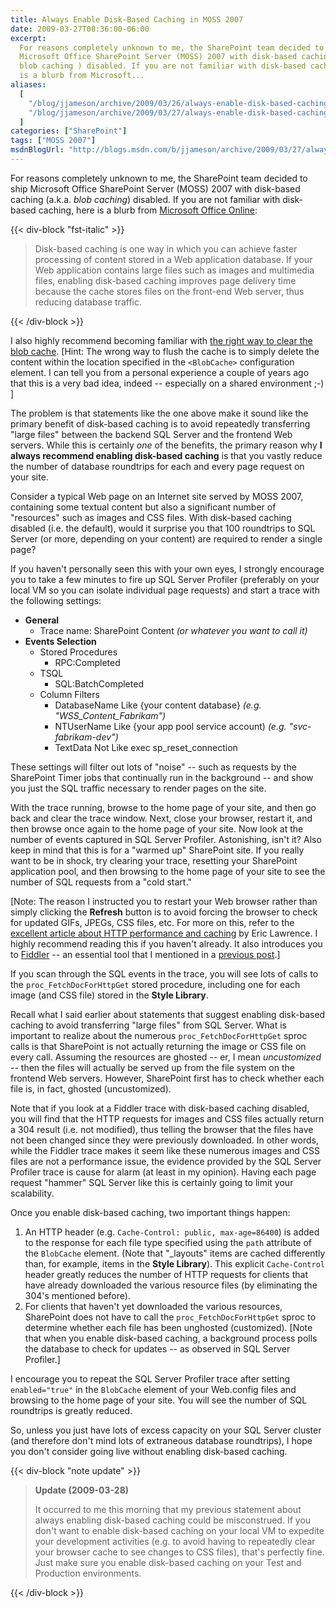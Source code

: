 ```yaml
---
title: Always Enable Disk-Based Caching in MOSS 2007
date: 2009-03-27T08:36:00-06:00
excerpt:
  For reasons completely unknown to me, the SharePoint team decided to ship
  Microsoft Office SharePoint Server (MOSS) 2007 with disk-based caching (a.k.a.
  blob caching ) disabled. If you are not familiar with disk-based caching, here
  is a blurb from Microsoft...
aliases:
  [
    "/blog/jjameson/archive/2009/03/26/always-enable-disk-based-caching-in-moss-2007.aspx",
    "/blog/jjameson/archive/2009/03/27/always-enable-disk-based-caching-in-moss-2007.aspx",
  ]
categories: ["SharePoint"]
tags: ["MOSS 2007"]
msdnBlogUrl: "http://blogs.msdn.com/b/jjameson/archive/2009/03/27/always-enable-disk-based-caching-in-moss-2007.aspx"
---
```


For reasons completely unknown to me, the SharePoint team decided to ship
Microsoft Office SharePoint Server (MOSS) 2007 with disk-based caching (a.k.a.
_blob caching_) disabled. If you are not familiar with disk-based caching, here
is a blurb from
[Microsoft Office Online](http://office.microsoft.com/en-us/sharepointserver/HA101762841033.aspx):

{{< div-block "fst-italic" >}}

> Disk-based caching is one way in which you can achieve faster processing of
> content stored in a Web application database. If your Web application contains
> large files such as images and multimedia files, enabling disk-based caching
> improves page delivery time because the cache stores files on the front-end
> Web server, thus reducing database traffic.

{{< /div-block >}}

I also highly recommend becoming familiar with
[the right way to clear the blob cache](http://msdn.microsoft.com/en-us/library/aa604896.aspx).
[Hint: The wrong way to flush the cache is to simply delete the content within
the location specified in the `<BlobCache>` configuration element. I can tell
you from a personal experience a couple of years ago that this is a very bad
idea, indeed -- especially on a shared environment ;-) ]

The problem is that statements like the one above make it sound like the primary
benefit of disk-based caching is to avoid repeatedly transferring "large files"
between the backend SQL Server and the frontend Web servers. While this is
certainly _one_ of the benefits, the primary reason why **I always recommend
enabling disk-based caching** is that you vastly reduce the number of database
roundtrips for each and every page request on your site.

Consider a typical Web page on an Internet site served by MOSS 2007, containing
some textual content but also a significant number of "resources" such as images
and CSS files. With disk-based caching disabled (i.e. the default), would it
surprise you that 100 roundtrips to SQL Server (or more, depending on your
content) are required to render a single page?

If you haven't personally seen this with your own eyes, I strongly encourage you
to take a few minutes to fire up SQL Server Profiler (preferably on your local
VM so you can isolate individual page requests) and start a trace with the
following settings:

- **General**
  - Trace name: SharePoint Content _(or whatever you want to call it)_
- **Events Selection**
  - Stored Procedures
    - RPC:Completed
  - TSQL
    - SQL:BatchCompleted
  - Column Filters
    - DatabaseName Like {your content database} _(e.g. "WSS_Content_Fabrikam")_
    - NTUserName Like {your app pool service account) _(e.g.
      "svc-fabrikam-dev")_
    - TextData Not Like exec sp_reset_connection

These settings will filter out lots of "noise" -- such as requests by the
SharePoint Timer jobs that continually run in the background -- and show you
just the SQL traffic necessary to render pages on the site.

With the trace running, browse to the home page of your site, and then go back
and clear the trace window. Next, close your browser, restart it, and then
browse once again to the home page of your site. Now look at the number of
events captured in SQL Server Profiler. Astonishing, isn't it? Also keep in mind
that this is for a "warmed up" SharePoint site. If you really want to be in
shock, try clearing your trace, resetting your SharePoint application pool, and
then browsing to the home page of your site to see the number of SQL requests
from a "cold start."

[Note: The reason I instructed you to restart your Web browser rather than simply clicking the **Refresh** button is to avoid forcing the browser to check for updated GIFs, JPEGs, CSS files, etc. For more on this, refer to the [excellent article about HTTP performance and caching](http://msdn.microsoft.com/en-us/library/bb250442%28VS.85%29.aspx)
by Eric Lawrence. I highly recommend reading this if you haven't already. It
also introduces you to [Fiddler](http://www.fiddlertool.com) -- an essential
tool that I mentioned in a
[previous post](/blog/jjameson/2008/06/27/fiddler-wpad-slowperformance).]

If you scan through the SQL events in the trace, you will see lots of calls to
the `proc_FetchDocForHttpGet` stored procedure, including one for each image
(and CSS file) stored in the **Style Library**.

Recall what I said earlier about statements that suggest enabling disk-based
caching to avoid transferring "large files" from SQL Server. What is important
to realize about the numerous `proc_FetchDocForHttpGet` sproc calls is that
SharePoint is not actually returning the image or CSS file on every call.
Assuming the resources are ghosted -- er, I mean _uncustomized_ -- then the
files will actually be served up from the file system on the frontend Web
servers. However, SharePoint first has to check whether each file is, in fact,
ghosted (uncustomized).

Note that if you look at a Fiddler trace with disk-based caching disabled, you
will find that the HTTP requests for images and CSS files actually return a 304
result (i.e. not modified), thus telling the browser that the files have not
been changed since they were previously downloaded. In other words, while the
Fiddler trace makes it seem like these numerous images and CSS files are not a
performance issue, the evidence provided by the SQL Server Profiler trace is
cause for alarm (at least in my opinion). Having each page request "hammer" SQL
Server like this is certainly going to limit your scalability.

Once you enable disk-based caching, two important things happen:

1. An HTTP header (e.g. `Cache-Control: public, max-age=86400`) is added to the
   response for each file type specified using the `path` attribute of the
   `BlobCache` element. (Note that "_layouts" items are cached differently than,
   for example, items in the **Style Library**). This explicit `Cache-Control`
   header greatly reduces the number of HTTP requests for clients that have
   already downloaded the various resource files (by eliminating the 304's
   mentioned before).
1. For clients that haven't yet downloaded the various resources, SharePoint
   does not have to call the `proc_FetchDocForHttpGet` sproc to determine
   whether each file has been unghosted (customized). [Note that when you enable
   disk-based caching, a background process polls the database to check for
   updates -- as observed in SQL Server Profiler.]

I encourage you to repeat the SQL Server Profiler trace after setting
`enabled="true"` in the `BlobCache` element of your Web.config files and
browsing to the home page of your site. You will see the number of SQL
roundtrips is greatly reduced.

So, unless you just have lots of excess capacity on your SQL Server cluster (and
therefore don't mind lots of extraneous database roundtrips), I hope you don't
consider going live without enabling disk-based caching.

{{< div-block "note update" >}}

> **Update (2009-03-28)**
>
> It occurred to me this morning that my previous statement about always
> enabling disk-based caching could be misconstrued. If you don't want to enable
> disk-based caching on your local VM to expedite your development activities
> (e.g. to avoid having to repeatedly clear your browser cache to see changes to
> CSS files), that's perfectly fine. Just make sure you enable disk-based
> caching on your Test and Production environments.

{{< /div-block >}}
